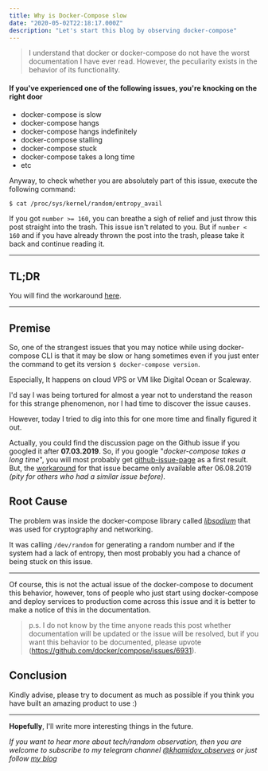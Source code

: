 ```yaml
---
title: Why is Docker-Compose slow
date: "2020-05-02T22:18:17.000Z"
description: "Let's start this blog by observing docker-compose"
---
```

> I understand that docker or docker-compose do not have the worst documentation I have ever read. 
> However, the peculiarity exists in the behavior of its functionality.

#### If you've experienced one of the following issues, you're knocking on the right door
 - docker-compose is slow
 - docker-compose hangs
 - docker-compose hangs indefinitely
 - docker-compose stalling
 - docker-compose stuck
 - docker-compose takes a long time
 - etc

Anyway, to check whether you are absolutely part of this issue, execute the following command:
```bash
$ cat /proc/sys/kernel/random/entropy_avail
``` 
If you got `number >= 160`, you can breathe a sigh of relief and just throw this post straight into the trash.
This issue isn't related to you. But if `number < 160` and if you have already thrown the post into the trash, 
please take it back and continue reading it.

---
## TL;DR

You will find the workaround [here](https://libsodium.gitbook.io/doc/usage#sodium_init-stalling-on-linux).

---
## Premise
So, one of the strangest issues that you may notice while using docker-compose CLI  is that it may be slow 
or hang sometimes even if you just enter the command to get its version `$ docker-compose version`.  

Especially, It happens on cloud VPS or VM like Digital Ocean or Scaleway.

I'd say I was being tortured for almost a year not to understand the reason for this strange phenomenon, 
nor I had time to discover the issue causes. 

However, today I tried to dig into this for one more time and finally figured it out.

Actually, you could find the discussion page on the Github issue if you googled it after **07.03.2019**. 
So, if you google "*docker-compose takes a long time*", you will most probably 
get [github-issue-page](https://github.com/docker/compose/issues/6552) as a first result.
But, the [workaround](https://github.com/docker/compose/issues/6552#issuecomment-518725572) for that issue became 
only available after 06.08.2019 *(pity for others who had a similar issue before)*.

## Root Cause
The problem was inside the docker-compose library called *[libsodium](https://libsodium.gitbook.io/doc/)* that 
was used for cryptography and networking. 

It was calling `/dev/random` for generating a random number and if the system had a lack of entropy, 
then most probably you had a chance of being stuck on this issue.

---

Of course, this is not the actual issue of the docker-compose to document this behavior, however, tons of people 
who just start using docker-compose and deploy services to production come across this issue and it is better 
to make a notice of this in the documentation.

> p.s. I do not know by the time anyone reads this post whether documentation will be updated 
> or the issue will be resolved, but if you want this behavior to be documented, 
> please upvote (https://github.com/docker/compose/issues/6931).

## Conclusion
Kindly advise, please try to document as much as possible if you think you have built an amazing product to use :) 

---

<b>Hopefully</b>, I'll write more interesting things in the future.

<i>If you want to hear more about tech/random observation, then you are welcome to subscribe to my telegram channel 
[@khamidov_observes](https://t.me/khamidov_observes) or just follow [my blog](https://bedilbek.me)</i>

